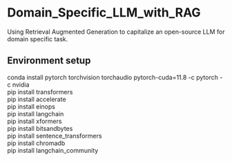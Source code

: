 # Domain_Specific_LLM_with_RAG
Using Retrieval Augmented Generation to capitalize an open-source LLM for domain specific task.

## Environment setup
conda install pytorch torchvision torchaudio pytorch-cuda=11.8 -c pytorch -c nvidia</br>
pip install transformers</br>
pip install accelerate</br>
pip install einops</br>
pip install langchain</br>
pip install xformers</br>
pip install bitsandbytes</br>
pip install sentence_transformers</br>
pip install chromadb</br>
pip install langchain_community</br>

